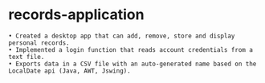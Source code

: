 # records-application

    • Created a desktop app that can add, remove, store and display personal records.
    • Implemented a login function that reads account credentials from a text file.
    • Exports data in a CSV file with an auto-generated name based on the LocalDate api (Java, AWT, Jswing).
